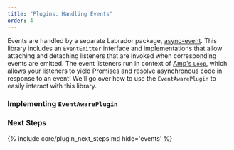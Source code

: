 ```yaml
---
title: "Plugins: Handling Events"
order: 4
---
```

Events are handled by a separate Labrador package, [async-event]. This library includes an `EventEmitter` interface and 
implementations that allow attaching and detaching listeners that are invoked when corresponding events are emitted. The 
event listeners run in context of [Amp's `Loop`][amp-loop], which allows your listeners to yield Promises and resolve 
asynchronous code in response to an event! We'll go over how to use the `EventAwarePlugin` to easily interact with this 
library.

### Implementing `EventAwarePlugin`

### Next Steps

{% include core/plugin_next_steps.md hide='events' %}

[async-event]: /async-event
[amp-loop]: https://amphp.org